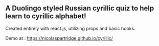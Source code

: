 ## A Duolingo styled Russian cyrillic quiz to help learn to cyrillic alphabet!

Created entirely with react.js, utilizing props and basic hooks.

Demo at : https://nicolaspartridge.github.io/cyrillic/
